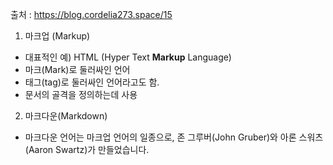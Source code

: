 출처 : https://blog.cordelia273.space/15


1) 마크업 (Markup) 
  - 대표적인 예) HTML (Hyper Text <b>Markup</b> Language)
  - 마크(Mark)로 둘러싸인 언어
  - 태그(tag)로 둘러싸인 언어라고도 함.
  - 문서의 골격을 정의하는데 사용
2) 마크다운(Markdown)
  - 마크다운 언어는 마크업 언어의 일종으로, 존 그루버(John Gruber)와 아론 스워츠(Aaron Swartz)가 만들었습니다.


